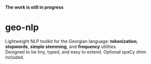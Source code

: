 **The work is still in progress**
# geo-nlp

Lightweight NLP toolkit for the Georgian language: **tokenization**, **stopwords**, **simple stemming**, and **frequency** utilities.  
Designed to be tiny, typed, and easy to extend. Optional spaCy shim included.
